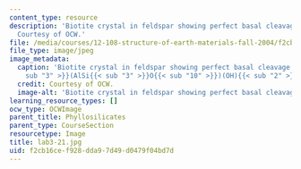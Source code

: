 ```yaml
---
content_type: resource
description: 'Biotite crystal in feldspar showing perfect basal cleavage: K(Mg,Fe)3(AlSi3O10)(OH)2.
  Courtesy of OCW.'
file: /media/courses/12-108-structure-of-earth-materials-fall-2004/f2cb16cef928dda97d49d0479f04bd7d_lab3-21.jpg
file_type: image/jpeg
image_metadata:
  caption: 'Biotite crystal in feldspar showing perfect basal cleavage: K(Mg,Fe){{<
    sub "3" >}}(AlSi{{< sub "3" >}}O{{< sub "10" >}})(OH){{< sub "2" >}}.'
  credit: Courtesy of OCW.
  image-alt: 'Biotite crystal in feldspar showing perfect basal cleavage. '
learning_resource_types: []
ocw_type: OCWImage
parent_title: Phyllosilicates
parent_type: CourseSection
resourcetype: Image
title: lab3-21.jpg
uid: f2cb16ce-f928-dda9-7d49-d0479f04bd7d
---
```

